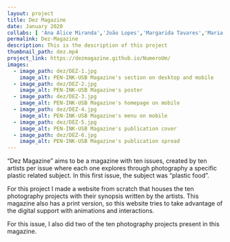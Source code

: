 ```yaml
---
layout: project
title: Dez Magazine
date: January 2020
collabs: [ 'Ana Alice Miranda','João Lopes','Margarida Tavares','Maria João Estêvão' ]
permalink: Dez-Magazine
description: This is the description of this project
thumbnail_path: dez.mp4
project_link: https://dezmagazine.github.io/NumeroUm/
images:
  - image_path: dez/DEZ-1.jpg
    image_alt: PEN-INK-USB Magazine's section on desktop and mobile
  - image_path: dez/DEZ-2.jpg
    image_alt: PEN-INK-USB Magazine's poster
  - image_path: dez/DEZ-3.jpg
    image_alt: PEN-INK-USB Magazine's homepage on mobile
  - image_path: dez/DEZ-4.jpg
    image_alt: PEN-INK-USB Magazine's menu on mobile
  - image_path: dez/DEZ-5.jpg
    image_alt: PEN-INK-USB Magazine's publication cover
  - image_path: dez/DEZ-6.jpg
    image_alt: PEN-INK-USB Magazine's publication spread
---
```


“Dez Magazine” aims to be a magazine with ten issues, created by ten artists per issue where each one explores through photography a specific plastic related subject. In this first issue, the subject was “plastic food”.

For this project I made a website from scratch that houses the ten photography projects with their synopsis written by the artists. This magazine also has a print version, so this website tries to take advantage of the digital support with animations and interactions.

For this issue, I also did two of the ten photography projects present in this magazine.